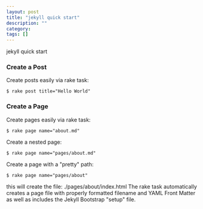 ```yaml
---
layout: post
title: "jekyll quick start"
description: ""
category: 
tags: []
---
```


jekyll quick start

### Create a Post
Create posts easily via rake task:

```
$ rake post title="Hello World"
```

### Create a Page
Create pages easily via rake task:

```
$ rake page name="about.md"
```

Create a nested page:

```
$ rake page name="pages/about.md"

```
Create a page with a "pretty" path:

```
$ rake page name="pages/about"
```

this will create the file: ./pages/about/index.html
The rake task automatically creates a page file with properly formatted filename and YAML Front Matter as well as includes the Jekyll Bootstrap "setup" file.
